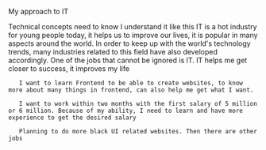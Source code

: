 My approach to IT


   Technical concepts need to know
       I understand it like this IT is a hot industry for young people today, it helps us to improve our lives, it is popular in many aspects around the world. In order to keep up with the world's technology trends, many industries related to this field have also developed accordingly. One of the jobs that cannot be ignored is IT.
       IT helps me get closer to success, it improves my life 


       I want to learn Frontend to be able to create websites, to know more about many things in frontend, can also help me get what I want.

       I want to work within two months with the first salary of 5 million or 6 million. Because of my ability, I need to learn and have more experience to get the desired salary

       Planning to do more black UI related websites. Then there are other jobs

